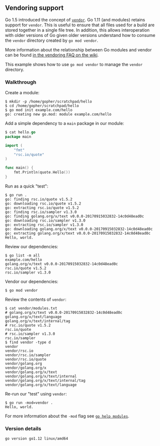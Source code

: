 <!-- __JSON: gobin -m -run myitcv.io/cmd/egrunner script.sh # LONG ONLINE

## Vendoring support

Go 1.5 introduced the concept of [`vendor`](https://github.com/golang/proposal/blob/master/design/25719-go15vendor.md).
Go 1.11 (and modules) retains support for `vendor`. This is useful to ensure that all files used for a build are stored
together in a single file tree. In addition, this allows interoperation with older versions of Go given older versions
understand how to consume the `vendor` directory created by `go mod vendor`.

More information about the relationship between Go modules and vendor can be found
[in the vendoring FAQ on the wiki](https://github.com/golang/go/wiki/Modules#how-do-i-use-vendoring-with-modules-is-vendoring-going-away).

This example shows how to use `go mod vendor` to manage the `vendor` directory.

### Walkthrough

Create a module:


```
{{PrintBlock "setup" -}}
```

Add a simple dependency to a `main` package in our module:


```go
{{PrintBlockOut "example" -}}
```

Run as a quick "test":


```
{{PrintBlock "run" -}}
```


Review our dependencies:


```
{{PrintBlock "review deps" -}}
```

Vendor our dependencies:


```
{{PrintBlock "vendor" -}}
```

Review the contents of `vendor`:

```
{{PrintBlock "review vendor" -}}
```

Re-run our "test" using `vendor`:

```
{{PrintBlock "run with vendor" -}}
```

For more information about the `-mod` flag see [`go help
modules`](https://golang.org/cmd/go/#hdr-Maintaining_module_requirements).

### Version details

```
{{PrintBlockOut "version details" -}}
```

-->

## Vendoring support

Go 1.5 introduced the concept of [`vendor`](https://github.com/golang/proposal/blob/master/design/25719-go15vendor.md).
Go 1.11 (and modules) retains support for `vendor`. This is useful to ensure that all files used for a build are stored
together in a single file tree. In addition, this allows interoperation with older versions of Go given older versions
understand how to consume the `vendor` directory created by `go mod vendor`.

More information about the relationship between Go modules and vendor can be found
[in the vendoring FAQ on the wiki](https://github.com/golang/go/wiki/Modules#how-do-i-use-vendoring-with-modules-is-vendoring-going-away).

This example shows how to use `go mod vendor` to manage the `vendor` directory.

### Walkthrough

Create a module:


```
$ mkdir -p /home/gopher/scratchpad/hello
$ cd /home/gopher/scratchpad/hello
$ go mod init example.com/hello
go: creating new go.mod: module example.com/hello
```

Add a simple dependency to a `main` package in our module:


```go
$ cat hello.go
package main

import (
	"fmt"
	"rsc.io/quote"
)

func main() {
	fmt.Println(quote.Hello())
}
```

Run as a quick "test":


```
$ go run .
go: finding rsc.io/quote v1.5.2
go: downloading rsc.io/quote v1.5.2
go: extracting rsc.io/quote v1.5.2
go: finding rsc.io/sampler v1.3.0
go: finding golang.org/x/text v0.0.0-20170915032832-14c0d48ead0c
go: downloading rsc.io/sampler v1.3.0
go: extracting rsc.io/sampler v1.3.0
go: downloading golang.org/x/text v0.0.0-20170915032832-14c0d48ead0c
go: extracting golang.org/x/text v0.0.0-20170915032832-14c0d48ead0c
Hello, world.
```


Review our dependencies:


```
$ go list -m all
example.com/hello
golang.org/x/text v0.0.0-20170915032832-14c0d48ead0c
rsc.io/quote v1.5.2
rsc.io/sampler v1.3.0
```

Vendor our dependencies:


```
$ go mod vendor
```

Review the contents of `vendor`:

```
$ cat vendor/modules.txt
# golang.org/x/text v0.0.0-20170915032832-14c0d48ead0c
golang.org/x/text/language
golang.org/x/text/internal/tag
# rsc.io/quote v1.5.2
rsc.io/quote
# rsc.io/sampler v1.3.0
rsc.io/sampler
$ find vendor -type d
vendor
vendor/rsc.io
vendor/rsc.io/sampler
vendor/rsc.io/quote
vendor/golang.org
vendor/golang.org/x
vendor/golang.org/x/text
vendor/golang.org/x/text/internal
vendor/golang.org/x/text/internal/tag
vendor/golang.org/x/text/language
```

Re-run our "test" using `vendor`:

```
$ go run -mod=vendor .
Hello, world.
```

For more information about the `-mod` flag see [`go help
modules`](https://golang.org/cmd/go/#hdr-Maintaining_module_requirements).

### Version details

```
go version go1.12 linux/amd64
```

<!-- END -->
